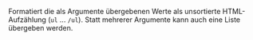 Formatiert die als Argumente übergebenen Werte als unsortierte HTML-Aufzählung (`ul` ... `/ul`).
Statt mehrerer Argumente kann auch eine Liste übergeben werden.